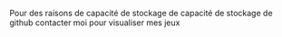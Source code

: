 Pour des raisons de capacité de stockage de capacité de stockage de github contacter moi pour visualiser mes jeux
